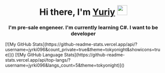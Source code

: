 <h1 align="center">Hi there, I'm <a href="https://daniilshat.ru/" target="_blank">Yuriy</a> 
<img src="https://github.com/blackcater/blackcater/raw/main/images/Hi.gif" height="32"/></h1>
<h3 align="center">I'm pre-sale engeneer. I'm currently learning C#. I want to be developer</h3>
[![My GitHub Stats](https://github-readme-stats.vercel.app/api/?username=jyrki096&count_private=true&theme=tokyonight&showicons=true)]()
[![My GitHub Language Stats](https://github-readme-stats.vercel.app/api/top-langs/?username=jyrki096&langs_count=5&theme=tokyonight)]()
